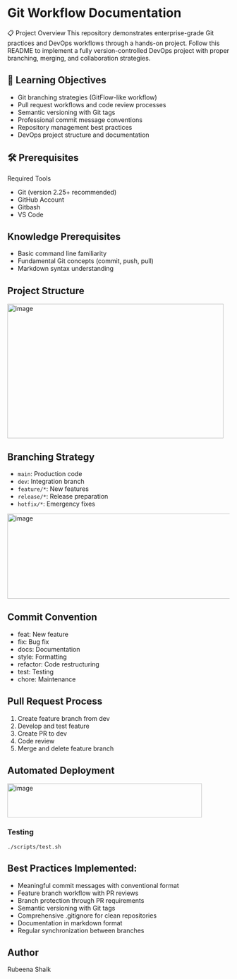 

# Git Workflow Documentation
📋 Project Overview
This repository demonstrates enterprise-grade Git practices and DevOps workflows through a hands-on project. Follow this README to implement a fully version-controlled DevOps project with proper branching, merging, and collaboration strategies.

## 🎯 Learning Objectives
- Git branching strategies (GitFlow-like workflow)
- Pull request workflows and code review processes
- Semantic versioning with Git tags
- Professional commit message conventions
- Repository management best practices
- DevOps project structure and documentation

## 🛠️ Prerequisites
Required Tools
- Git (version 2.25+ recommended)
- GitHub Account 
- Gitbash
- VS Code 

## Knowledge Prerequisites
- Basic command line familiarity
- Fundamental Git concepts (commit, push, pull)
- Markdown syntax understanding

## Project Structure 
<img width="490" height="305" alt="image" src="https://github.com/user-attachments/assets/af88b788-a425-4fd2-a0cf-9072f6882c4f" />

## Branching Strategy
- `main`: Production code
- `dev`: Integration branch
- `feature/*`: New features
- `release/*`: Release preparation
- `hotfix/*`: Emergency fixes
<img width="531" height="193" alt="image" src="https://github.com/user-attachments/assets/f6a3b1a8-5abf-4db1-a0cb-370446bc836f" />

## Commit Convention
- feat: New feature
- fix: Bug fix
- docs: Documentation
- style: Formatting
- refactor: Code restructuring
- test: Testing
- chore: Maintenance

## Pull Request Process
1. Create feature branch from dev
2. Develop and test feature
3. Create PR to dev
4. Code review
5. Merge and delete feature branch

## Automated Deployment
<img width="441" height="77" alt="image" src="https://github.com/user-attachments/assets/276225d7-1f91-41d5-aece-4fe6191c68a5" />

### Testing
```
./scripts/test.sh
```

## Best Practices Implemented:
- Meaningful commit messages with conventional format
- Feature branch workflow with PR reviews
- Branch protection through PR requirements
- Semantic versioning with Git tags
- Comprehensive .gitignore for clean repositories
- Documentation in markdown format
- Regular synchronization between branches

## Author 
Rubeena Shaik
